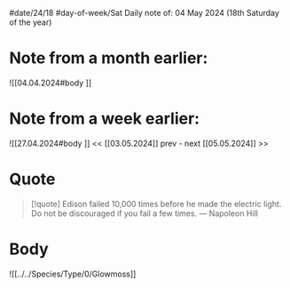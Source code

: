 
#date/24/18
#day-of-week/Sat
Daily note of: 04 May 2024 (18th Saturday of the year)

# Note from a month earlier:
![[04.04.2024#body ]]

# Note from a week earlier:
![[27.04.2024#body ]]
 << [[03.05.2024]] prev - next [[05.05.2024]] >>
# Quote

> [!quote] Edison failed 10,000 times before he made the electric light. Do not be discouraged if you fail a few times.
> — Napoleon Hill
# Body

![[../../Species/Type/0/Glowmoss]]